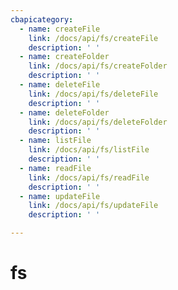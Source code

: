 ```yaml
---
cbapicategory:
  - name: createFile
    link: /docs/api/fs/createFile
    description: ' '
  - name: createFolder
    link: /docs/api/fs/createFolder
    description: ' '
  - name: deleteFile
    link: /docs/api/fs/deleteFile
    description: ' '
  - name: deleteFolder
    link: /docs/api/fs/deleteFolder
    description: ' '
  - name: listFile
    link: /docs/api/fs/listFile
    description: ' '
  - name: readFile
    link: /docs/api/fs/readFile
    description: ' '
  - name: updateFile
    link: /docs/api/fs/updateFile
    description: ' '

---
```

# fs
<CBAPICategory />
